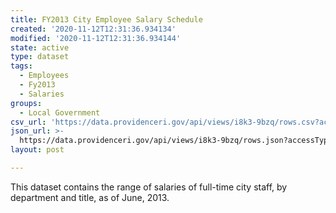 ```yaml
---
title: FY2013 City Employee Salary Schedule
created: '2020-11-12T12:31:36.934134'
modified: '2020-11-12T12:31:36.934144'
state: active
type: dataset
tags:
  - Employees
  - Fy2013
  - Salaries
groups:
  - Local Government
csv_url: 'https://data.providenceri.gov/api/views/i8k3-9bzq/rows.csv?accessType=DOWNLOAD'
json_url: >-
  https://data.providenceri.gov/api/views/i8k3-9bzq/rows.json?accessType=DOWNLOAD
layout: post

---
```

This dataset contains the range of salaries of full-time city staff, by department and title, as of June, 2013.
